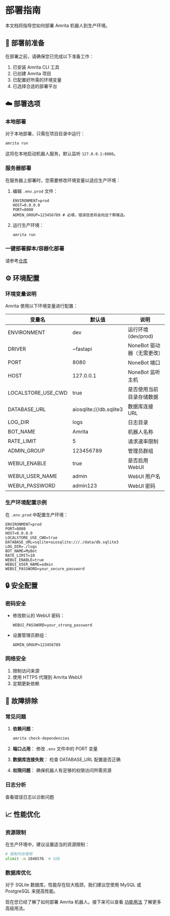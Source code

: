 # 部署指南

本文档将指导您如何部署 Amrita 机器人到生产环境。

## 🎯 部署前准备

在部署之前，请确保您已完成以下准备工作：

1. 已安装 Amrita CLI 工具
2. 已创建 Amrita 项目
3. 已配置好所需的环境变量
4. 已选择合适的部署平台

## ☁️ 部署选项

### 本地部署

对于本地部署，只需在项目目录中运行：

```bash
amrita run
```

这将在本地启动机器人服务，默认监听 `127.0.0.1:8080`。

### 服务器部署

在服务器上部署时，您需要修改环境变量以适应生产环境：

1. 编辑 `.env.prod` 文件：

   ```dotenv
   ENVIRONMENT=prod
   HOST=0.0.0.0
   PORT=8080
   ADMIN_GROUP=123456789 # 必填，错误信息将会向这个群推送。
   ```

2. 运行生产环境：
   ```bash
   amrita run
   ```

### 一键部署脚本/容器化部署

请参考[仓库](https://github.com/AmritaBot/AmritaScript)

## ⚙️ 环境配置

### 环境变量说明

Amrita 使用以下环境变量进行配置：

| 变量名             | 默认值                  | 说明                       |
| ------------------ | ----------------------- | -------------------------- |
| ENVIRONMENT        | dev                     | 运行环境 (dev/prod)        |
| DRIVER             | ~fastapi                | NoneBot 驱动器（无需更改） |
| PORT               | 8080                    | NoneBot 端口               |
| HOST               | 127.0.0.1               | NoneBot 监听主机           |
| LOCALSTORE_USE_CWD | true                    | 是否使用当前目录存储数据   |
| DATABASE_URL       | aiosqlite:///db.sqlite3 | 数据库连接 URL             |
| LOG_DIR            | logs                    | 日志目录                   |
| BOT_NAME           | Amrita                  | 机器人名称                 |
| RATE_LIMIT         | 5                       | 请求速率限制               |
| ADMIN_GROUP        | 123456789               | 管理员群组                 |
| WEBUI_ENABLE       | true                    | 是否启用 WebUI             |
| WEBUI_USER_NAME    | admin                   | WebUI 用户名               |
| WEBUI_PASSWORD     | admin123                | WebUI 密码                 |

### 生产环境配置示例

在 `.env.prod` 中配置生产环境：

```dotenv
ENVIRONMENT=prod
PORT=8080
HOST=0.0.0.0
LOCALSTORE_USE_CWD=true
DATABASE_URL=sqlite+aiosqlite:///./data/db.sqlite3
LOG_DIR=./logs
BOT_NAME=MyBot
RATE_LIMIT=10
WEBUI_ENABLE=true
WEBUI_USER_NAME=admin
WEBUI_PASSWORD=your_secure_password
```

## 🔒 安全配置

### 密码安全

- 修改默认的 WebUI 密码：

  ```dotenv
  WEBUI_PASSWORD=your_strong_password
  ```

- 设置管理员群组：
  ```dotenv
  ADMIN_GROUP=123456789
  ```

### 网络安全

1. 限制访问来源
2. 使用 HTTPS 代理到 Amrita WebUI
3. 定期更新依赖

## 🧪 故障排除

### 常见问题

1. **依赖问题**：

   ```bash
   amrita check-dependencies
   ```

2. **端口占用**：
   修改 `.env` 文件中的 PORT 变量

3. **数据库连接失败**：
   检查 DATABASE_URL 配置是否正确

4. **权限问题**：
   确保机器人有足够的权限访问所需资源

### 日志分析

查看错误日志以诊断问题

## 📈 性能优化

### 资源限制

在生产环境中，建议设置适当的资源限制：

```bash
# 限制内存使用
ulimit -m 1048576  # 1GB
```

### 数据库优化

对于 SQLite 数据库，性能存在较大瓶颈，我们建议您使用 MySQL 或 PostgreSQL 来提高性能。

现在您已经了解了如何部署 Amrita 机器人。接下来可以查看 [功能用法](./advanced-usage) 了解更多高级用法。
